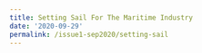 ```yaml
---
title: Setting Sail For The Maritime Industry
date: '2020-09-29'
permalink: /issue1-sep2020/setting-sail
---
```







